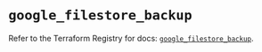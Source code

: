 # `google_filestore_backup`

Refer to the Terraform Registry for docs: [`google_filestore_backup`](https://registry.terraform.io/providers/hashicorp/google-beta/5.20.0/docs/resources/google_filestore_backup).
